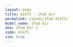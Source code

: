 ```yaml
---
layout: page
title: A1475 - iPad Air
permalink: /ipads/iPad-A1475/
model_name: iPad Air
aka: iPad Air 1
code: A1475
sim: true
---
```

